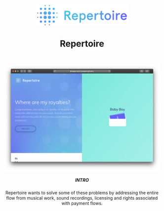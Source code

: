 <h1 align="center">
	<img src="docs/src/img/rpt-logo-gradient-horizontal.png" width="300" />
	<br>
	<br>
	Repertoire
	<br>
</h1>
<br>
<p align="center">
	<img src="docs/src/img/screenshot-test.png" width="1080" />
	<h5 align="center">INTRO</h5>
	<p align="center">
	Repertoire wants to solve some of these problems by addressing the
	entire flow from musical work, sound recordings, licensing and
	rights associated with payment flows.
	</p>
</p>
<br>
